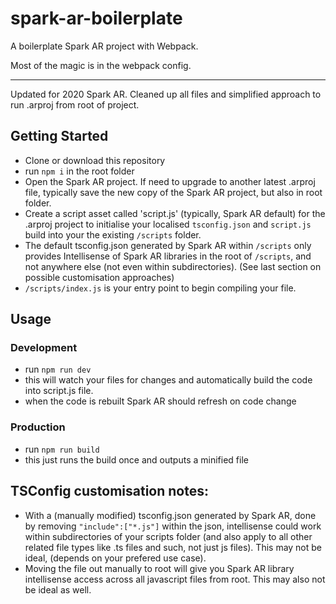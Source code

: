# spark-ar-boilerplate
A boilerplate Spark AR project with Webpack.

Most of the magic is in the webpack config.

----

Updated for 2020 Spark AR. Cleaned up all files and simplified approach to run .arproj from root of project.

## Getting Started

- Clone or download this repository
- run `npm i` in the root folder
- Open the Spark AR project. If need to upgrade to another latest .arproj file, typically save the new copy of the Spark AR project, but also in root folder.
- Create a script asset called 'script.js' (typically, Spark AR default) for the .arproj project to initialise your localised `tsconfig.json` and `script.js` build into your the existing `/scripts` folder.
- The default tsconfig.json generated by Spark AR within `/scripts` only provides Intellisense of Spark AR libraries in the root of `/scripts`, and not anywhere else (not even within subdirectories). (See last section on possible customisation approaches)
- `/scripts/index.js` is your entry point to begin compiling your file.

## Usage

### Development
- run `npm run dev`
- this will watch your files for changes and automatically build the code into script.js file.
- when the code is rebuilt Spark AR should refresh on code change

### Production
- run `npm run build`
- this just runs the build once and outputs a minified file

## TSConfig customisation notes:

- With a (manually modified) tsconfig.json generated by Spark AR, done by removing `"include":["*.js"]` within the json, intellisense could work within subdirectories of your scripts folder (and also apply to all other related file types like .ts files and such, not just js files). This may not be ideal, (depends on your prefered use case).
- Moving the file out manually to root will give you Spark  AR library intellisense access across all javascript files from root. This may also not be ideal as well.
